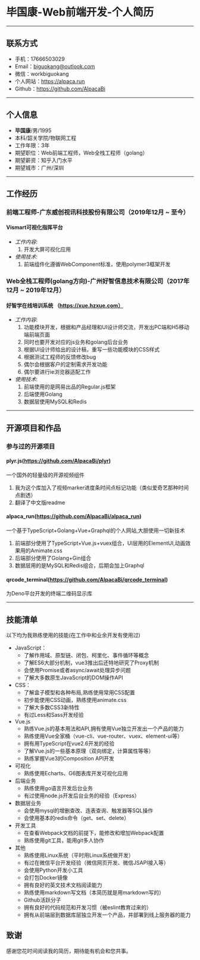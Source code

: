 # 毕国康-Web前端开发-个人简历   

---

## 联系方式

- 手机：17666503029
- Email：biguokang@outlook.com 
- 微信：workbiguokang 
- 个人网站：https://alpaca.run
- Github：https://github.com/AlpacaBi

---

## 个人信息

 - **毕国康**/男/1995 
 - 本科/韶关学院/物联网工程
 - 工作年限：3年
 - 期望职位：Web前端工程师，Web全栈工程师（golang）
 - 期望薪资：知乎入门水平
 - 期望城市：广州/深圳

---

## 工作经历

### 前端工程师-广东威创视讯科技股份有限公司（2019年12月 ~ 至今）
#### Vismart可视化指挥平台
- *工作内容*:  
    1. 开发大屏可视化应用
- *使用技术*:  
    1. 前端组件化遵循WebComponent标准，使用polymer3框架开发

### Web全栈工程师(golang方向)-广州好智信息技术有限公司（2017年12月 ~ 2019年12月）  

#### 好智学在线培训系统 （https://xue.hzxue.com）
- *工作内容*:
    1. 功能模块开发，根据和产品经理和UI设计师交流，开发出PC端和H5移动端前端页面
    2. 同时也要开发对应的js业务和golang后台业务
    3. 根据UI设计师给出的设计稿，重写一些功能模块的CSS样式
    4. 根据测试工程师的反馈修改bug
    5. 偶尔会根据客户的定制需求开发功能
    6. 偶尔要进行ie浏览器适配工作
- *使用技术*:
    1. 前端使用的是网易出品的Regular.js框架
    2. 后端使用Golang
    3. 数据层使用MySQL和Redis


---

## 开源项目和作品

### 参与过的开源项目

#### plyr.js(https://github.com/AlpacaBi/plyr)
一个国外的轻量级的开源视频组件
1. 我为这个库加入了视频marker进度条时间点标记功能（类似爱奇艺那种时间点剧透）
2. 翻译了中文版readme
#### alpaca_run(https://github.com/AlpacaBi/alpaca_run)
一个基于TypeScript+Golang+Vue+Graphql的个人网站,大胆使用一切新技术
1. 前端部分使用了TypeScript+Vue.js+vuex组合，UI层用的ElementUI,动画效果用的Amimate.css
2. 后端部分使用了Golang+Gin组合
3. 数据层用的是MySQL和Redis组合，后期会加上Graphql
#### qrcode_terminal(https://github.com/AlpacaBi/qrcode_terminal)
为Deno平台开发的终端二维码显示库


---

## 技能清单

以下均为我熟练使用的技能(在工作中和业余开发有使用过)

- JavaScript：
    - 了解作用域、原型链、闭包、柯里化、事件循环等概念
    - 了解ES6大部分机制，vue3推出后还特地研究了Proxy机制
    - 会使用Promise或者async/await处理异步问题
    - 了解大多数原生JavaScript的DOM操作API
- CSS：
    - 了解盒子模型和各种布局,熟练使用常用CSS配置
    - 初步能使用CSS动画，熟练使用animate.css
    - 了解大多数CSS3新特性
    - 有过Less和Sass开发经验
- Vue.js
    - 熟练Vue.js的基本用法和API,拥有使用Vue独立开发出一个产品的能力
    - 熟练使用Vue全家桶（vue-cli、vue-router、vuex、element-ui等）
    - 拥有用TypeScript在vue2.6开发的经验
    - 了解Vue.js的一些基本原理（双向绑定，计算属性等等）
    - 熟练掌握Vue3的Composition API开发
- 可视化
    - 熟练使用Echarts、G6图表库开发可视化应用
- 后端业务
    - 熟练使用go语言开发后台业务
    - 有过使用node.js开发后台业务的经验（Express）
- 数据层业务
    - 会使用mysql的增删查改、连表查询、触发器等SQL操作
    - 会使用基本的redis命令（get、set、delete）
- 开发工具
    - 在查看Webpack文档的前提下，能修改和增加Webpack配置
    - 熟练使用git工具，能用git多人协作
- 其他
    - 熟练使用Linux系统（平时用Linux系统做开发）
    - 有过在微信平台开发经验（微信网页开发、微信JSAPI接入等）
    - 会使用Python开发小工具
    - 会打包Docker镜像
    - 拥有良好的英文技术文档阅读能力
    - 熟练使用markdown写文档（本简历就是用markdown写的）
    - Github活跃分子
    - 拥有良好的代码规范和开发习惯（被eslint教育过来的）
    - 拥有从前端层到数据库层独立开发一个产品，并部署到线上服务器的能力


## 致谢
感谢您花时间阅读我的简历，期待能有机会和您共事。
